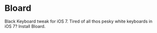 Bloard
======

Black Keyboard tweak for iOS 7. Tired of all thos pesky white keyboards in iOS 7? Install Bloard.
